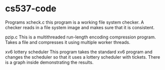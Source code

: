 # cs537-code

Programs
xcheck.c
this program is a working file system checker. A checker reads in a file system image and makes sure that it is consistent.

pzip.c
This is a multithreaded run-length encoding compression program. Takes a file and compresses it using multiple worker threads. 

xv6 lottery scheduler
This program takes the standard xv6 program and changes the scheduler so that it uses a lottery scheduler with tickets. There is a graph inside demonstrating the results.
